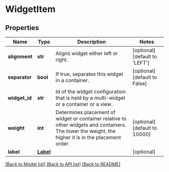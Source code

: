 # WidgetItem

## Properties
Name | Type | Description | Notes
------------ | ------------- | ------------- | -------------
**alignment** | **str** | Aligns widget either left or right. | [optional] [default to 'LEFT']
**separator** | **bool** | If true, separates this widget in a container. | [optional] [default to False]
**widget_id** | **str** | Id of the widget configuration that is held by a multi-widget or a container or a view. | 
**weight** | **int** | Determines placement of widget or container relative to other widgets and containers. The lower the weight, the higher it is in the placement order. | [optional] [default to 10000]
**label** | [**Label**](Label.md) |  | [optional] 

[[Back to Model list]](../README.md#documentation-for-models) [[Back to API list]](../README.md#documentation-for-api-endpoints) [[Back to README]](../README.md)

